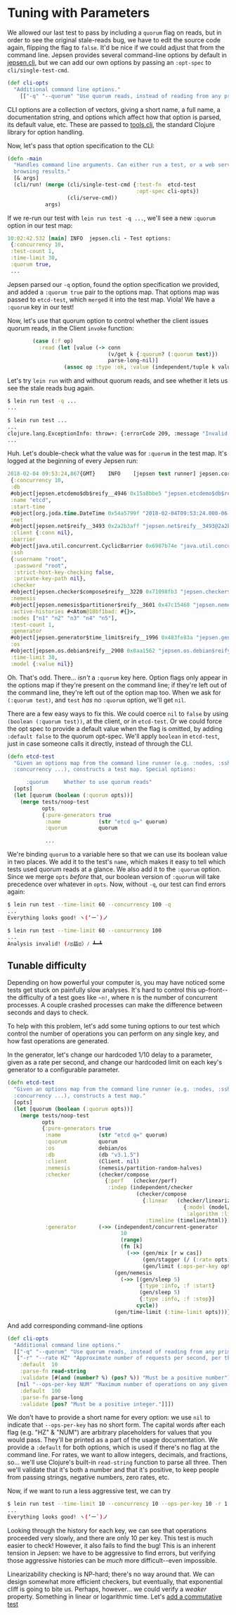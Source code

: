 # Tuning with Parameters

We allowed our last test to pass by including a `quorum` flag on reads, but in order to see the original stale-reads bug, we have to edit the source code again, flipping the flag to `false`. It'd be nice if we could adjust that from the command line. Jepsen provides several command-line options by default in [jepsen.cli](https://github.com/jepsen-io/jepsen/blob/0.1.7/jepsen/src/jepsen/cli.clj#L52-L87), but we can add our own options by passing an `:opt-spec` to `cli/single-test-cmd`.

```clj
(def cli-opts
  "Additional command line options."
    [["-q" "--quorum" "Use quorum reads, instead of reading from any primary."]])
```

CLI options are a collection of vectors, giving a short name, a full name, a
documentation string, and options which affect how that option is parsed, its
default value, etc. These are passed to
[tools.cli](https://github.com/clojure/tools.cli), the standard Clojure library
for option handling.

Now, let's pass that option specification to the CLI:

```clj
(defn -main
  "Handles command line arguments. Can either run a test, or a web server for
  browsing results."
  [& args]
  (cli/run! (merge (cli/single-test-cmd {:test-fn  etcd-test
                                         :opt-spec cli-opts})
                   (cli/serve-cmd))
            args)
```

If we re-run our test with `lein run test -q ...`, we'll see a new `:quorum` option in our test map:

```clj
10:02:42.532 [main] INFO  jepsen.cli - Test options:
 {:concurrency 10,
 :test-count 1,
 :time-limit 30,
 :quorum true,
 ...
```

Jepsen parsed our `-q` option, found the option specification we provided, and
added a `:quorum true` pair to the options map. That options map was passed to
`etcd-test`, which `merge`d it into the test map. Viola! We have a `:quorum`
key in our test!

Now, let's use that quorum option to control whether the client issues quorum
reads, in the Client `invoke` function:

```clj
        (case (:f op)
          :read (let [value (-> conn
                                (v/get k {:quorum? (:quorum test)})
                                parse-long-nil)]
                  (assoc op :type :ok, :value (independent/tuple k value)))
```

Let's try `lein run` with and without quorum reads, and see whether it lets us
see the stale reads bug again.

```bash
$ lein run test -q ...
...

$ lein run test ...
...
clojure.lang.ExceptionInfo: throw+: {:errorCode 209, :message "Invalid field", :cause "invalid value for \"quorum\"", :index 0, :status 400}
...
```

Huh. Let's double-check what the value was for `:quorum` in the test map. It's logged at the beginning of every Jepsen run:

```clj
2018-02-04 09:53:24,867{GMT}	INFO	[jepsen test runner] jepsen.core: Running test:
 {:concurrency 10,
 :db
 #object[jepsen.etcdemo$db$reify__4946 0x15a8bbe5 "jepsen.etcdemo$db$reify__4946@15a8bbe5"],
 :name "etcd",
 :start-time
 #object[org.joda.time.DateTime 0x54a5799f "2018-02-04T09:53:24.000-06:00"],
 :net
 #object[jepsen.net$reify__3493 0x2a2b3aff "jepsen.net$reify__3493@2a2b3aff"],
 :client {:conn nil},
 :barrier
 #object[java.util.concurrent.CyclicBarrier 0x6987b74e "java.util.concurrent.CyclicBarrier@6987b74e"],
 :ssh
 {:username "root",
  :password "root",
  :strict-host-key-checking false,
  :private-key-path nil},
 :checker
 #object[jepsen.checker$compose$reify__3220 0x71098fb3 "jepsen.checker$compose$reify__3220@71098fb3"],
 :nemesis
 #object[jepsen.nemesis$partitioner$reify__3601 0x47c15468 "jepsen.nemesis$partitioner$reify__3601@47c15468"],
 :active-histories #<Atom@18bf1bad: #{}>,
 :nodes ["n1" "n2" "n3" "n4" "n5"],
 :test-count 1,
 :generator
 #object[jepsen.generator$time_limit$reify__1996 0x483fe83a "jepsen.generator$time_limit$reify__1996@483fe83a"],
 :os
 #object[jepsen.os.debian$reify__2908 0x8aa1562 "jepsen.os.debian$reify__2908@8aa1562"],
 :time-limit 30,
 :model {:value nil}}
```

Oh. That's odd. There... *isn't* a `:quorum` key here. Option flags only appear
in the options map if they're present on the command line; if they're left out
of the command line, they're left out of the option map too. When we ask for
`(:quorum test)`, and `test` *has* no `:quorum` option, we'll get `nil`.

There are a few easy ways to fix this. We could coerce `nil` to `false` by
using `(boolean (:quorum test))`, at the client, or in `etcd-test`. Or we could
force the opt spec to provide a default value when the flag is omitted, by
adding `:default false` to the quorum opt-spec. We'll apply `boolean` in
`etcd-test`, just in case someone calls it directly, instead of through the
CLI.

```clj
(defn etcd-test
  "Given an options map from the command line runner (e.g. :nodes, :ssh,
  :concurrency ...), constructs a test map. Special options:

      :quorum     Whether to use quorum reads"
  [opts]
  (let [quorum (boolean (:quorum opts))]
    (merge tests/noop-test
           opts
           {:pure-generators true
            :name            (str "etcd q=" quorum)
            :quorum          quorum

            ...
```

We're binding `quorum` to a variable here so that we can use its boolean value
in two places. We add it to the test's `name`, which makes it easy to tell
which tests used quorum reads at a glance. We also add it to the `:quorum`
option. Since we merge `opts` *before* that, our boolean version of `:quorum`
will take precedence over whatever in `opts`. Now, without `-q`, our test can
find errors again:

```bash
$ lein run test --time-limit 60 --concurrency 100 -q
...
Everything looks good! ヽ(‘ー`)ノ

$ lein run test --time-limit 60 --concurrency 100
...
Analysis invalid! (ﾉಥ益ಥ）ﾉ ┻━┻
```

## Tunable difficulty

Depending on how powerful your computer is, you may have noticed some tests get
stuck on painfully slow analyses. It's hard to control this up-front--the
difficulty of a test goes like `~n!`, where n is the number of concurrent
processes. A couple crashed processes can make the difference between seconds
and days to check.

To help with this problem, let's add some tuning options to our test which
control the number of operations you can perform on any single key, and how
fast operations are generated.

In the generator, let's change our hardcoded 1/10 delay to a parameter, given
as a rate per second, and change our hardcoded limit on each key's generator to a configurable parameter.

```clj
(defn etcd-test
  "Given an options map from the command line runner (e.g. :nodes, :ssh,
  :concurrency ...), constructs a test map."
  [opts]
  (let [quorum (boolean (:quorum opts))]
    (merge tests/noop-test
           opts
           {:pure-generators true
            :name            (str "etcd q=" quorum)
            :quorum          quorum
            :os              debian/os
            :db              (db "v3.1.5")
            :client          (Client. nil)
            :nemesis         (nemesis/partition-random-halves)
            :checker         (checker/compose
                               {:perf   (checker/perf)
                                :indep (independent/checker
                                         (checker/compose
                                           {:linear   (checker/linearizable
                                                        {:model (model/cas-register)
                                                         :algorithm :linear})
                                            :timeline (timeline/html)}))})
            :generator       (->> (independent/concurrent-generator
                                    10
                                    (range)
                                    (fn [k]
                                      (->> (gen/mix [r w cas])
                                           (gen/stagger (/ (:rate opts)))
                                           (gen/limit (:ops-per-key opts)))))
                                  (gen/nemesis
                                    (->> [(gen/sleep 5)
                                          {:type :info, :f :start}
                                          (gen/sleep 5)
                                          {:type :info, :f :stop}]
                                         cycle))
                                  (gen/time-limit (:time-limit opts)))})))
```

And add corresponding command-line options

```clj
(def cli-opts
  "Additional command line options."
  [["-q" "--quorum" "Use quorum reads, instead of reading from any primary."]
   ["-r" "--rate HZ" "Approximate number of requests per second, per thread."
    :default  10
    :parse-fn read-string
    :validate [#(and (number? %) (pos? %)) "Must be a positive number"]]
   [nil "--ops-per-key NUM" "Maximum number of operations on any given key."
    :default  100
    :parse-fn parse-long
    :validate [pos? "Must be a positive integer."]]])
```

We don't have to provide a short name for every option: we use `nil` to
indicate that `--ops-per-key` has no short form. The capital words after each
flag (e.g. "HZ" & "NUM") are arbitrary placeholders for values that you would
pass. They'll be printed as a part of the usage documentation. We provide a
`:default` for both options, which is used if there's no flag at the command
line. For rates, we want to allow integers, decimals, and fractions, so...
we'll use Clojure's built-in `read-string` function to parse all three. Then
we'll validate that it's both a number and that it's positive, to keep people
from passing strings, negative numbers, zero rates, etc.

Now, if we want to run a less aggressive test, we can try

```bash
$ lein run test --time-limit 10 --concurrency 10 --ops-per-key 10 -r 1
...
Everything looks good! ヽ(‘ー`)ノ
```

Looking through the history for each key, we can see that operations proceeded
very slowly, and there are only 10 per key. This test is much easier to check!
However, it also fails to find the bug! This is an inherent tension in Jepsen:
we have to be aggressive to find errors, but verifying those aggressive
histories can be *much* more difficult--even impossible.

Linearizability checking is NP-hard; there's no way around that. We can design
somewhat more efficient checkers, but eventually, that exponential cliff is
going to bite us. Perhaps, however... we could verify a *weaker* property.
Something in linear or logarithmic time. Let's [add a commutative
test](08-set.md)
